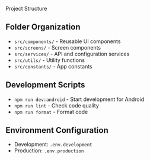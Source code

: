 Project Structure

## Folder Organization

- `src/components/` - Reusable UI components
- `src/screens/` - Screen components
- `src/services/` - API and configuration services
- `src/utils/` - Utility functions
- `src/constants/` - App constants

## Development Scripts

- `npm run dev:android` - Start development for Android
- `npm run lint` - Check code quality
- `npm run format` - Format code

## Environment Configuration

- Development: `.env.development`
- Production: `.env.production`
